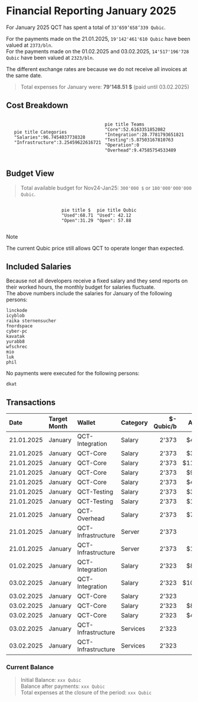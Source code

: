 # Financial Reporting January 2025
For January 2025 QCT has spent a total of `33’659’658’339 Qubic`.


For the payments made on the 21.01.2025, `19'142'461'610 Qubic` have been valued at `2373/bln`.<br>
For the payments made on the 01.02.2025 and 03.02.2025, `14'517'196'728 Qubic` have been valued at `2323/bln`.

The different exchange rates are because we do not receive all invoices at the same date.

> Total expenses for January were: **79'148.51 $** (paid until 03.02.2025)

## Cost Breakdown

<div style="display: flex; justify-content: center; align-items: center; gap: 10px;flex-wrap:wrap;">
<div>

 ```mermaid
pie title Categories
"Salaries":96.7454037738328
"Infrastructure":3.25459622616721

```

</div>
 <div>

 ```mermaid
pie title Teams
"Core":52.6163351852082
"Integration":28.7781793651821
"Testing":5.87503167810763
"Operation":0
"Overhead":9.47585754533489
```

 </div>
</div>

## Budget View
> Total available budget for Nov24-Jan25: `300'000 $` or `180'000'000'000 Qubic`.

<div style="display: flex; justify-content: center; align-items: center; gap: 10px;flex-wrap:wrap;">
<div>



```mermaid
pie title $
"Used":68.71
"Open":31.29
```

</div>
 <div>

```mermaid
pie title Qubic
"Used": 42.12
"Open": 57.88
```

 </div>
</div>

>[!NOTE] 
>The current Qubic price still allows QCT to operate longer than expected.

## Included Salaries
Because not all developers receive a fixed salary and they send reports on their worked hours, the monthly budget for salaries fluctuate.<br>
The above numbers include the salaries for January of the following persons:

```
linckode
icyblob
raika sternensucher
fnordspace
cyber-pc
kavatak
yurabb8
wfschrec
mio
luk
phil
```

No payments were executed for the following persons:

``` 
dkat
```


## Transactions


| Date       | Target Month | Wallet             | Category | $-Qubic/b |   Amount $ |  Amount Qubic | TX Link                                                                                            |
| :--------- | :----------- | :----------------- | :------- | --------: | ---------: | ------------: | :------------------------------------------------------------------------------------------------- |
| 21.01.2025 | January      | QCT-Integration    | Salary   |     2'373 |  $4'000.00 | 1'685'630'004 | https://explorer.qubic.org/network/tx/epgdmjavhtnwictusethtgrjpnoahneradshiqnrwfnnnirasyvqsyghxqab |
| 21.01.2025 | January      | QCT-Core           | Salary   |     2'373 |  $3'000.00 | 1'264'222'503 | https://explorer.qubic.org/network/tx/haiowsxauwpdxadccpnrddhuxpyfmjsgxgauzsqrrbjkgcwzcpfhfjxcztod |
| 21.01.2025 | January      | QCT-Core           | Salary   |     2'373 | $11'299.70 | 4'761'776'233 | https://explorer.qubic.org/network/tx/haiowsxauwpdxadccpnrddhuxpyfmjsgxgauzsqrrbjkgcwzcpfhfjxcztod |
| 21.01.2025 | January      | QCT-Core           | Salary   |     2'373 |  $9'620.60 | 4'054'193'005 | https://explorer.qubic.org/network/tx/haiowsxauwpdxadccpnrddhuxpyfmjsgxgauzsqrrbjkgcwzcpfhfjxcztod |
| 21.01.2025 | January      | QCT-Core           | Salary   |     2'373 |  $4'000.00 | 1'685'630'004 | https://explorer.qubic.org/network/tx/haiowsxauwpdxadccpnrddhuxpyfmjsgxgauzsqrrbjkgcwzcpfhfjxcztod |
| 21.01.2025 | January      | QCT-Testing        | Salary   |     2'373 |  $3'150.00 | 1'327'433'628 | https://explorer.qubic.org/network/tx/tjnbinuixkuiaauhmdoqkhjyufidewxsgsufelikgczcwiblrsdijhoefqsn |
| 21.01.2025 | January      | QCT-Testing        | Salary   |     2'373 |  $1'500.00 |   632'111'252 | https://explorer.qubic.org/network/tx/tjnbinuixkuiaauhmdoqkhjyufidewxsgsufelikgczcwiblrsdijhoefqsn |
| 21.01.2025 | January      | QCT-Overhead       | Salary   |     2'373 |  $7'500.00 | 3'160'556'258 | https://explorer.qubic.org/network/tx/mrixsygcwnqfsccqxymzyraolmofmareajjnwjkoxgaefozpcbmrtfubtuim |
| 21.01.2025 | January      | QCT-Infrastructure | Server   |     2'373 |    $273.17 |   115'114'370 | https://explorer.qubic.org/network/tx/ytlfydvuprewwcemaahrllnyceqeallzfootbbxcpckycfcglkecnpehxxbl |
| 21.01.2025 | January      | QCT-Infrastructure | Server   |     2'373 |  $1'081.60 |   455'794'353 | https://explorer.qubic.org/network/tx/ytlfydvuprewwcemaahrllnyceqeallzfootbbxcpckycfcglkecnpehxxbl |
| 01.02.2025 | January      | QCT-Integration    | Salary   |     2'323 |  $8'697.50 | 3'744'080'930 | https://explorer.qubic.org/network/tx/tfdxcsepsbwgfajqqheedoiaijrdzsrtohvumcpzhceffujrtfvrsgsbvrtg |
| 03.02.2025 | January      | QCT-Integration    | Salary   |     2'323 | $10'080.00 | 4'339'216'530 | https://explorer.qubic.org/network/tx/ribvafancemffhewazgnlmxjdevbrcsjpvfaxmfeleelfbekvuyyvewfywsg |
| 03.02.2025 | January      | QCT-Core           | Salary   |     2'323 |    $901.25 |   387'968'145 | https://explorer.qubic.org/network/tx/yepvjtefjzcivavxslnobuebagdhrgjtuefeeteybhulypdueuqznitaiqja |
| 03.02.2025 | January      | QCT-Core           | Salary   |     2'323 |  $8'394.50 | 3'613'646'147 | https://explorer.qubic.org/network/tx/yepvjtefjzcivavxslnobuebagdhrgjtuefeeteybhulypdueuqznitaiqja |
| 03.02.2025 | January      | QCT-Core           | Salary   |     2'323 |  $4'429.00 | 1'906'586'311 | https://explorer.qubic.org/network/tx/yepvjtefjzcivavxslnobuebagdhrgjtuefeeteybhulypdueuqznitaiqja |
| 03.02.2025 | January      | QCT-Infrastructure | Services |     2'323 |    $587.69 |   252'985'794 | https://explorer.qubic.org/network/tx/yajadeltiyfphdjvewhuwzecqenbboycvqxnltflhcvfkqkctskaxxeanlkj |
| 03.02.2025 | January      | QCT-Infrastructure | Services |     2'323 |    $633.51 |   272'712'871 | https://explorer.qubic.org/network/tx/yajadeltiyfphdjvewhuwzecqenbboycvqxnltflhcvfkqkctskaxxeanlkj |

### Current Balance
> Initial Balance: `xxx Qubic`<br>
> Balance after payments: `xxx Qubic`<br>
> Total expenses at the closure of the period: `xxx Qubic`